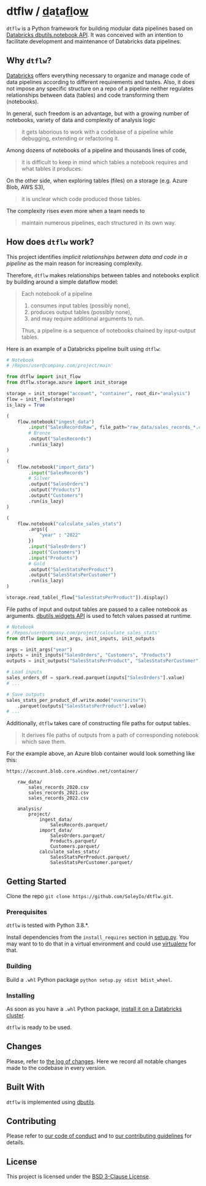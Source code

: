 # dtflw / <ins>d</ins>a<ins>t</ins>a<ins>fl</ins>o<ins>w</ins>

`dtflw` is a Python framework for building modular data pipelines based on [Databricks dbutils.notebook API](https://docs.databricks.com/notebooks/notebook-workflows.html). It was conceived with an intention to facilitate development and maintenance of Databricks data pipelines.

## Why `dtflw`?
[Databricks](https://docs.databricks.com/notebooks/index.html) offers everything necessary to organize and manage code of data pipelines according to different requirements and tastes. Also, it does not impose any specific  structure on a repo of a pipeline neither regulates relationships between data (tables) and code transforming them (notebooks).

In general, such freedom is an advantage, but with a growing number of notebooks, variety of data and complexity of analysis logic
>it gets laborious to work with a codebase of a pipeline while debugging, extending or refactoring it.

Among dozens of notebooks of a pipeline and thousands lines of code, 
> it is difficult to keep in mind which tables a notebook requires and what tables it produces. 

On the other side, when exploring tables (files) on a storage (e.g. Azure Blob, AWS S3), 
>it is unclear which code produced those tables.

The complexity rises even more when a team needs to 
>maintain numerous pipelines, each structured in its own way.

## How does `dtflw` work?
This project identifies _implicit relationships between data and code in a pipeline_ as the main reason for increasing complexity.

Therefore, `dtflw` makes relationships between tables and notebooks explicit by building around a simple dataflow model:
> Each notebook of a pipeline
> 1. consumes input tables (possibly none), 
> 2. produces output tables (possibly none),
> 3. and may require additional arguments to run.  
>
> Thus, a pipeline is a sequence of notebooks chained by input-output tables.

Here is an example of a Databricks pipeline built using `dtflw`:

```python
# Notebook 
# /Repos/user@company.com/project/main'

from dtflw import init_flow
from dtflw.storage.azure import init_storage

storage = init_storage("account", "container", root_dir="analysis")
flow = init_flow(storage)
is_lazy = True

(
    flow.notebook("ingest_data")
        .input("SalesRecordsRaw", file_path="raw_data/sales_records_*.csv")
        # Bronze
        .output("SalesRecords")
        .run(is_lazy)
)

(
    flow.notebook("import_data")
        .input("SalesRecords")
        # Silver
        .output("SalesOrders")
        .output("Products")
        .output("Customers")
        .run(is_lazy)
)

(
    flow.notebook("calculate_sales_stats")
        .args({
            "year" : "2022"
        })
        .input("SalesOrders")
        .input("Customers")
        .input("Products")
        # Gold
        .output("SalesStatsPerProduct")
        .output("SalesStatsPerCustomer")
        .run(is_lazy)
)

storage.read_table(_flow["SalesStatsPerProduct"]).display()
```

File paths of input and output tables are passed to a callee notebook as arguments. [dbutils.widgets API](https://docs.databricks.com/notebooks/widgets.htm) is used to fetch values passed at runtime.

```python
# Notebook 
# /Repos/user@company.com/project/calculate_sales_stats'
from dtflw import init_args, init_inputs, init_outputs

args = init_args("year")
inputs = init_inputs("SalesOrders", "Customers", "Products")
outputs = init_outputs("SalesStatsPerProduct", "SalesStatsPerCustomer")

# Load inputs
sales_orders_df = spark.read.parquet(inputs["SalesOrders"].value)
# ...

# Save outputs
sales_stats_per_product_df.write.mode("overwrite")\
    .parquet(outputs["SalesStatsPerProduct"].value)
# ...
```

Additionally, `dtflw` takes care of constructing file paths for output tables. 
> It derives file paths of outputs from a path of corresponding notebook which save them. 

For the example above, an Azure blob container would look something like this:
```
https://account.blob.core.windows.net/container/

    raw_data/
        sales_records_2020.csv
        sales_records_2021.csv
        sales_records_2022.csv

    analysis/
        project/
            ingest_data/
                SalesRecords.parquet/
            import_data/
                SalesOrders.parquet/
                Products.parquet/
                Customers.parquet/
            calculate_sales_stats/
                SalesStatsPerProduct.parquet/
                SalesStatsPerCustomer.parquet/
```

## Getting Started

Clone the repo `git clone https://github.com/SoleyIo/dtflw.git`.

### Prerequisites

`dtflw` is tested with Python 3.8.*.

Install dependencies from the `install_requires` section in [setup.py](setup.py). You may want to to do that in a virtual environment and could use [virtualenv](https://pypi.org/project/virtualenv/) for that.

### Building

Build a `.whl` Python package `python setup.py sdist bdist_wheel`.

### Installing

As soon as you have a `.whl` Python package, [install it on a Databricks cluster](dtflw-0.0.8-py3-none-any.whl). 

`dtflw` is ready to be used.

## Changes

Please, refer to [the log of changes](CHANGES.md). Here we record all notable changes made to the codebase in every version.

## Built With

`dtflw` is implemented using [dbutils](https://docs.databricks.com/dev-tools/databricks-utils.html).

## Contributing

Please refer to [our code of conduct](CODE_OF_CONDUCT.md) and to [our contributing guidelines](CONTRIBUTING.md) for details.

## License

This project is licensed under the [BSD 3-Clause License](LICENSE).
